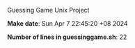 Guessing Game Unix Project

**Make date**: Sun Apr  7 22:45:20 +08 2024

**Number of lines in guessinggame.sh**: 22

